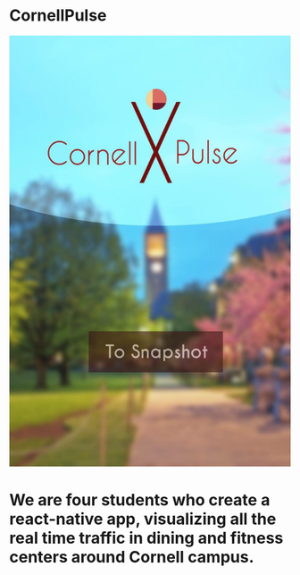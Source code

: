 # CornellPulse

<!--![action]()-->
<img src="splashscreen.png" alt="alt text" style="height:300">

# We are four students who create a react-native app, visualizing all the real time traffic in dining and fitness centers around Cornell campus.
